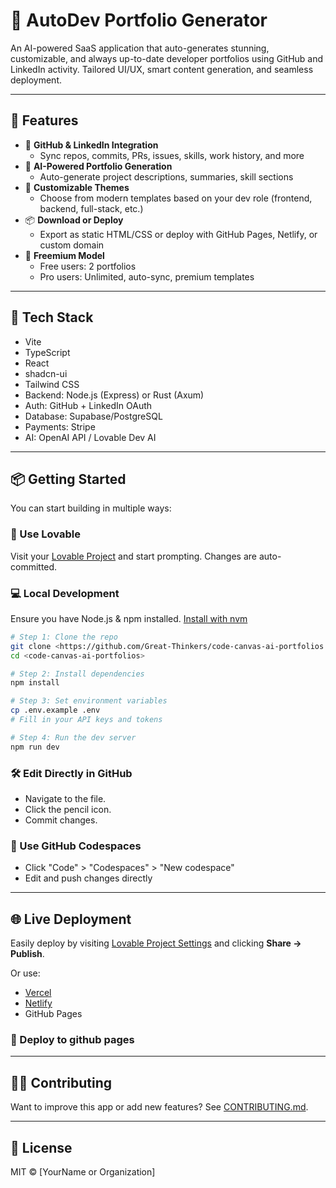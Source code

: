# 🧠 AutoDev Portfolio Generator

An AI-powered SaaS application that auto-generates stunning, customizable, and always up-to-date developer portfolios using GitHub and LinkedIn activity. Tailored UI/UX, smart content generation, and seamless deployment.

---

## 🚀 Features

- 🔗 **GitHub & LinkedIn Integration**
  - Sync repos, commits, PRs, issues, skills, work history, and more
- 🧠 **AI-Powered Portfolio Generation**
  - Auto-generate project descriptions, summaries, skill sections
- 🎨 **Customizable Themes**
  - Choose from modern templates based on your dev role (frontend, backend, full-stack, etc.)
- 📦 **Download or Deploy**
  - Export as static HTML/CSS or deploy with GitHub Pages, Netlify, or custom domain
- 💸 **Freemium Model**
  - Free users: 2 portfolios
  - Pro users: Unlimited, auto-sync, premium templates

---

## 🧰 Tech Stack

- Vite
- TypeScript
- React
- shadcn-ui
- Tailwind CSS
- Backend: Node.js (Express) or Rust (Axum)
- Auth: GitHub + LinkedIn OAuth
- Database: Supabase/PostgreSQL
- Payments: Stripe
- AI: OpenAI API / Lovable Dev AI

---

## 📦 Getting Started

You can start building in multiple ways:

### 🧠 Use Lovable

Visit your [Lovable Project](https://lovable.dev/projects/de7210c9-e951-4260-bc1f-98dcb1492353) and start prompting. Changes are auto-committed.

### 💻 Local Development

Ensure you have Node.js & npm installed. [Install with nvm](https://github.com/nvm-sh/nvm#installing-and-updating)

```sh
# Step 1: Clone the repo
git clone <https://github.com/Great-Thinkers/code-canvas-ai-portfolios.git>
cd <code-canvas-ai-portfolios>

# Step 2: Install dependencies
npm install

# Step 3: Set environment variables
cp .env.example .env
# Fill in your API keys and tokens

# Step 4: Run the dev server
npm run dev
```

### 🛠 Edit Directly in GitHub
- Navigate to the file.
- Click the pencil icon.
- Commit changes.

### 🚀 Use GitHub Codespaces
- Click "Code" > "Codespaces" > "New codespace"
- Edit and push changes directly

---

## 🌐 Live Deployment

Easily deploy by visiting [Lovable Project Settings](https://lovable.dev/projects/de7210c9-e951-4260-bc1f-98dcb1492353) and clicking **Share -> Publish**.

Or use:
- [Vercel](https://vercel.com)
- [Netlify](https://netlify.com)
- GitHub Pages

### 🚀 Deploy to github pages
---

## 🧑‍💻 Contributing

Want to improve this app or add new features? See [CONTRIBUTING.md](CONTRIBUTING.md).

---

## 📃 License

MIT © [YourName or Organization]
